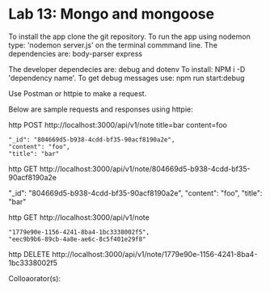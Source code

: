 # Lab 13: Mongo and mongoose


To install the app clone the git repository. To run the app using nodemon type: 'nodemon server.js' on the terminal commmand line.
The dependencies are:
body-parser
express

The developer dependecies are: debug and dotenv To install: NPM i -D 'dependency name'. To get debug messages use: npm run start:debug

Use Postman or httpie to make a request.

Below are sample requests and responses using httpie:

http POST http://localhost:3000/api/v1/note title=bar content=foo

    "_id": "804669d5-b938-4cdd-bf35-90acf8190a2e",
    "content": "foo",
    "title": "bar"

http GET http://localhost:3000/api/v1/note/804669d5-b938-4cdd-bf35-90acf8190a2e

"_id": "804669d5-b938-4cdd-bf35-90acf8190a2e",
    "content": "foo",
    "title": "bar"

http GET http://localhost:3000/api/v1/note

    "1779e90e-1156-4241-8ba4-1bc3338002f5",
    "eec9b9b6-89cb-4a8e-ae6c-8c5f401e29f8"

http DELETE http://localhost:3000/api/v1/note/1779e90e-1156-4241-8ba4-1bc3338002f5


Colloaorator(s):